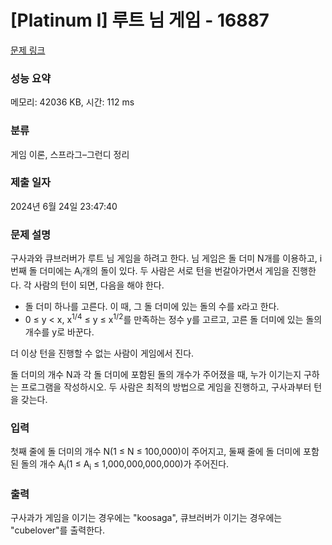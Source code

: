 # [Platinum I] 루트 님 게임 - 16887 

[문제 링크](https://www.acmicpc.net/problem/16887) 

### 성능 요약

메모리: 42036 KB, 시간: 112 ms

### 분류

게임 이론, 스프라그–그런디 정리

### 제출 일자

2024년 6월 24일 23:47:40

### 문제 설명

<p>구사과와 큐브러버가 루트 님 게임을 하려고 한다. 님 게임은 돌 더미 N개를 이용하고, i번째 돌 더미에는 A<sub>i</sub>개의 돌이 있다. 두 사람은 서로 턴을 번갈아가면서 게임을 진행한다. 각 사람의 턴이 되면, 다음을 해야 한다.</p>

<ul>
	<li>돌 더미 하나를 고른다. 이 때, 그 돌 더미에 있는 돌의 수를 x라고 한다.</li>
	<li>0 ≤ y < x, x<sup>1/4</sup> ≤ y ≤ x<sup>1/2</sup>를 만족하는 정수 y를 고르고, 고른 돌 더미에 있는 돌의 개수를 y로 바꾼다.</li>
</ul>

<p>더 이상 턴을 진행할 수 없는 사람이 게임에서 진다.</p>

<p>돌 더미의 개수 N과 각 돌 더미에 포함된 돌의 개수가 주어졌을 때, 누가 이기는지 구하는 프로그램을 작성하시오. 두 사람은 최적의 방법으로 게임을 진행하고, 구사과부터 턴을 갖는다.</p>

### 입력 

 <p>첫째 줄에 돌 더미의 개수 N(1 ≤ N ≤ 100,000)이 주어지고, 둘째 줄에 돌 더미에 포함된 돌의 개수 A<sub>i</sub>(1 ≤ A<sub>i</sub> ≤ 1,000,000,000,000)가 주어진다.</p>

### 출력 

 <p>구사과가 게임을 이기는 경우에는 "koosaga", 큐브러버가 이기는 경우에는 "cubelover"를 출력한다.</p>


